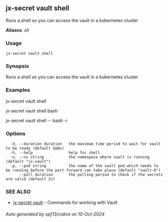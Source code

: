 ## jx-secret vault shell

Runs a shell so you can access the vault in a kubernetes cluster

***Aliases**: sh*

### Usage

```
jx-secret vault shell
```

### Synopsis

Runs a shell so you can access the vault in a kubernetes cluster

### Examples

  jx-secret vault shell
  
  jx-secret vault shell bash
  
  jx-secret vault shell -- bash -i

### Options

```
  -d, --duration duration   the maximum time period to wait for vault to be ready (default 5m0s)
  -h, --help                help for shell
  -n, --ns string           the namespace where vault is running (default "jx-vault")
  -p, --pod string          the name of the vault pod which needs to be running before the port forward can take place (default "vault-0")
      --poll duration       the polling period to check if the secrets are valid (default 2s)
```

### SEE ALSO

* [jx-secret vault](jx-secret_vault.md)	 - Commands for working with Vault

###### Auto generated by spf13/cobra on 10-Oct-2024
